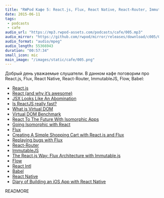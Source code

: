 ```yaml
---
title: "RWPod Кафе 5: React.js, Flux, React Native, React-Router, ImmutableJS, Flow, Babel"
date: 2015-06-11
tags:
 - podcasts
 - cafe
audio_url: "https://mp3.rwpod-assets.com/podcasts/cafe/005.mp3"
audio_mirror: "https://github.com/rwpod/mirror/releases/download/c005/005.mp3"
audio_format: "audio/mpeg"
audio_length: 55366943
duration: "00:57:34"
small_icon: mic
main_image: "/images/static/cafe/005.png"
---
```


Добрый день уважаемые слушатели. В данном кафе поговорим про React.js, Flux, React Native, React-Router, ImmutableJS, Flow, Babel:

 - [React.js](http://facebook.github.io/react/)
 - [React (and why it’s awesome)](http://www.normative.com/react-and-why-its-awesome/)
 - [JSX Looks Like An Abomination](https://medium.com/javascript-scene/jsx-looks-like-an-abomination-1c1ec351a918)
 - [Is ReactJS really fast?](http://blog.500tech.com/is-reactjs-fast/)
 - [What is Virtual DOM](http://tonyfreed.com/blog/what_is_virtual_dom)
 - [Virtual DOM Benchmark](http://vdom-benchmark.github.io/vdom-benchmark/)
 - [React To The Future With Isomorphic Apps](http://www.smashingmagazine.com/2015/04/21/react-to-the-future-with-isomorphic-apps/)
 - [Going Isomorphic with React](http://bensmithett.github.io/going-isomorphic-with-react/)
 - [Flux](https://facebook.github.io/flux/)
 - [Creating A Simple Shopping Cart with React.js and Flux](https://scotch.io/tutorials/creating-a-simple-shopping-cart-with-react-js-and-flux)
 - [Replaying bugs with Flux](https://medium.com/@nextminds/replaying-bugs-with-flux-52f6bd8c8307)
 - [React-Router](https://github.com/rackt/react-router)
 - [ImmutableJS](http://facebook.github.io/immutable-js/)
 - [The React.js Way: Flux Architecture with Immutable.js](http://blog.risingstack.com/the-react-js-way-flux-architecture-with-immutable-js/)
 - [Flow](http://flowtype.org/)
 - [React Intl](http://formatjs.io/react/)
 - [Babel](https://babeljs.io/)
 - [React Native](https://facebook.github.io/react-native/)
 - [Diary of Building an iOS App with React Native](http://herman.asia/building-a-flashcard-app-with-react-native)

READMORE

